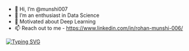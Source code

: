 - 👋 Hi, I’m @munshi007
- 👀 I’m an enthusiast in Data Science
- 🌱 Motivated about Deep Learning
- 📫 Reach out to me - https://www.linkedin.com/in/rohan-munshi-006/

<!---
munshi007/munshi007 is a ✨ special ✨ repository because its `README.md` (this file) appears on your GitHub profile.
You can click the Preview link to take a look at your changes.
--->

[![Typing SVG](https://readme-typing-svg.demolab.com/?lines=Data+Engineer+at+Ek%20Robotics;Masters+Student+at+OVGU+Germany)](https://git.io/typing-svg)
